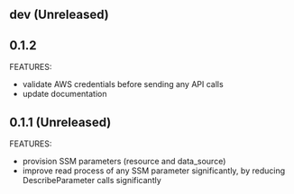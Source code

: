 ## dev  (Unreleased)

## 0.1.2

FEATURES:
* validate AWS credentials before sending any API calls
* update documentation

## 0.1.1 (Unreleased)

FEATURES:
* provision SSM parameters (resource and data_source)
* improve read process of any SSM parameter significantly, by reducing DescribeParameter calls significantly